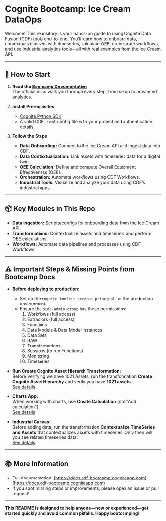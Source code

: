 # Cognite Bootcamp: Ice Cream DataOps

Welcome! This repository is your hands-on guide to using Cognite Data Fusion (CDF) tools end-to-end. You’ll learn how to onboard data, contextualize assets with timeseries, calculate OEE, orchestrate workflows, and use industrial analytics tools—all with real examples from the Ice Cream API.

---

## 🚀 How to Start

1. **Read the [Bootcamp Documentation](https://docs.cdf-bootcamp.cogniteapp.com)**  
   The official docs walk you through every step, from setup to advanced analytics.

2. **Install Prerequisites**
   - [Cognite Python SDK](https://cognite-sdk-python.readthedocs-hosted.com/en/latest/)
   - A valid CDF `.toml` config file with your project and authentication details

3. **Follow the Steps**
   - **Data Onboarding:** Connect to the Ice Cream API and ingest data into CDF.
   - **Data Contextualization:** Link assets with timeseries data for a digital twin.
   - **OEE Calculation:** Define and compute Overall Equipment Effectiveness (OEE).
   - **Orchestration:** Automate workflows using CDF Workflows.
   - **Industrial Tools:** Visualize and analyze your data using CDF’s industrial apps.

---

## 📦 Key Modules in This Repo

- **Data Ingestion:** Scripts/configs for onboarding data from the Ice Cream API.
- **Transformations:** Contextualize assets and timeseries, and perform OEE calculations.
- **Workflows:** Automate data pipelines and processes using CDF Workflows.

---

## ⚠️ Important Steps & Missing Points from Bootcamp Docs

- **Before deploying to production:**
  - Set up the `cognite_toolkit_service_principal` for the production environment.
  - Ensure the `oidc-admin-group` has these permissions:
    1. Workflows (full access)
    2. Extractors (full access)
    3. Functions
    4. Data Models & Data Model Instances
    5. Data Sets
    6. RAW
    7. Transformations
    8. Sessions (to run Functions)
    9. Monitoring
    10. Timeseries

- **Run Create Cognite Asset Hierarch Transformation:**  
  Before Verifying we have 1021 Assets, run the transformation **Create Cognite Asset Hierarchy** and verify you have **1021 assets**.  
  [See details](https://docs.cdf-bootcamp.cogniteapp.com/content/data_modeling/gitHub_prod/#verify-in-the-ui)

- **Charts App:**  
  When working with charts, use **Create Calculation** (not "Add calculation").  
  [See details](https://docs.cdf-bootcamp.cogniteapp.com/content/industrial_tools/visualize_and_validate_data_in_charts/#exercise)

- **Industrial Canvas:**  
  Before adding data, run the transformation **Contextualize TimeSeries and Assets** that contextualizes assets with timeseries. Only then will you see related timeseries data.  
  [See details](https://docs.cdf-bootcamp.cogniteapp.com/content/industrial_tools/industrial_canvas/#create-an-industrial-canvas)

---

## 📚 More Information

- Full documentation: [https://docs.cdf-bootcamp.cogniteapp.com](https://docs.cdf-bootcamp.cogniteapp.com)
- If you spot missing steps or improvements, please open an issue or pull request!

---

**This README is designed to help anyone—new or experienced—get started quickly and avoid common pitfalls. Happy bootcamping!**